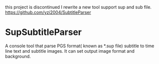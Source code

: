 this project is discontinued
I rewrite a new tool support sup and sub file.
https://github.com/yzi2004/SubtitleParser


# SupSubtitleParser


A console tool that parse PGS format( known as *.sup file) subtitle  to time line text and subtitle images. 
It can set output image  format and background.
